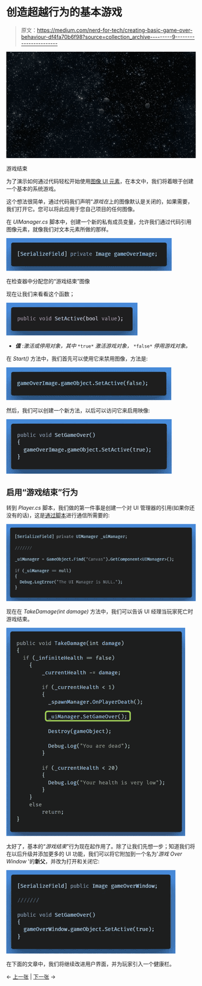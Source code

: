 # 创造超越行为的基本游戏

> 原文：<https://medium.com/nerd-for-tech/creating-basic-game-over-behaviour-df4fa70b6f98?source=collection_archive---------9----------------------->

![](img/9a82edb878f89fe96d835c08448e4c77.png)

游戏结束

为了演示如何通过代码轻松开始使用[图像 UI 元素](https://gert-coppens.medium.com/creating-ui-elements-image-7fa165731c7e)，在本文中，我们将着眼于创建一个基本的系统游戏。

这个想法很简单，通过代码我们声明“*游戏在*上的图像默认是关闭的，如果需要，我们打开它。您可以将此应用于您自己项目的任何图像。

在 *UIManager.cs* 脚本中，创建一个新的私有成员变量，允许我们通过代码引用图像元素，就像我们对文本元素所做的那样。

![](img/f5e005c10772ab38d696382b4984f7f2.png)

在检查器中分配您的“游戏结束”图像

现在让我们来看看这个函数；

![](img/9ebfed29456b1400b4384da0eb881766.png)

*   ***值*** *:激活或停用对象，其中* `*true*` *激活游戏对象，* `*false*` *停用游戏对象。*

在 *Start()* 方法中，我们首先可以使用它来禁用图像，方法是:

![](img/4cf3d6abbb9fa4ee9a81973792e919c3.png)

然后，我们可以创建一个新方法，以后可以访问它来启用映像:

![](img/544bd9b705a461b43037c1af412f7644.png)

## 启用“游戏结束”行为

转到 *Player.cs* 脚本，我们做的第一件事是创建一个对 UI 管理器的引用(如果你还没有的话)，这是[通过脚本](/nerd-for-tech/script-communication-in-unity-using-getcomponent-45fba58f322a)进行通信所需要的:

![](img/bb827b25200cae8874491203c0148e45.png)

现在在 *TakeDamage(int damage)* 方法中，我们可以告诉 UI 经理当玩家死亡时游戏结束。

![](img/d8e0952e6f06363769ab7ca6b5b3369d.png)

太好了，基本的“*游戏结束*”行为现在起作用了。除了让我们先想一步；知道我们将在以后升级并添加更多的 UI 功能，我们可以将它附加到一个名为'*游戏 Over Window* '的**新父**，并改为打开和关闭它:

![](img/e460acdfdbe2ba32f4b31a84cee31a7d.png)

在下面的文章中，我们将继续改进用户界面，并为玩家引入一个健康栏。

← [上一张](https://gert-coppens.medium.com/creating-ui-elements-image-7fa165731c7e) | [下一张](https://gert-coppens.medium.com/adding-a-player-health-bar-d59d629c1311) →